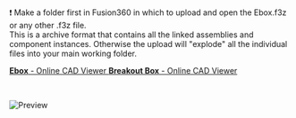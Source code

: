 ❗ Make a folder first in Fusion360 in which to upload and open the Ebox.f3z or any other .f3z file.  
This is a archive format that contains all the linked assemblies and component instances. Otherwise the upload will "explode" all the individual files into your main working folder.  

[**Ebox** - Online CAD Viewer  ](http://tiny.cc/lhs-ebox)
[**Breakout Box** - Online CAD Viewer  ](http://tiny.cc/lhs-breakout) 


 <br>

![Preview](/Images/prev_ebox.png)


<br>
